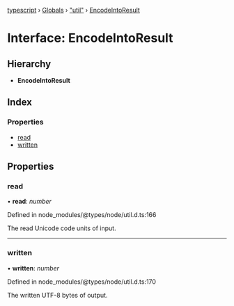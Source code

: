 [typescript](../README.md) › [Globals](../globals.md) › ["util"](../modules/_util_.md) › [EncodeIntoResult](_util_.encodeintoresult.md)

# Interface: EncodeIntoResult

## Hierarchy

* **EncodeIntoResult**

## Index

### Properties

* [read](_util_.encodeintoresult.md#read)
* [written](_util_.encodeintoresult.md#written)

## Properties

###  read

• **read**: *number*

Defined in node_modules/@types/node/util.d.ts:166

The read Unicode code units of input.

___

###  written

• **written**: *number*

Defined in node_modules/@types/node/util.d.ts:170

The written UTF-8 bytes of output.
